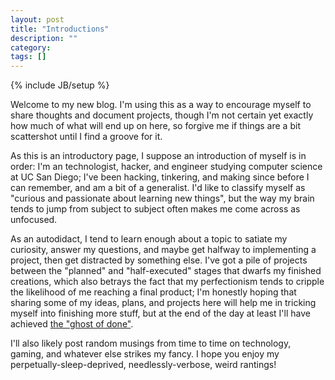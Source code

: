 ```yaml
---
layout: post
title: "Introductions"
description: ""
category: 
tags: []
---
```

{% include JB/setup %}

Welcome to my new blog. I'm using this as a way to encourage myself to share thoughts and document projects, though I'm not certain yet exactly how much of what will end up on here, so forgive me if things are a bit scattershot until I find a groove for it.

As this is an introductory page, I suppose an introduction of myself is in order: I'm an technologist, hacker, and engineer studying computer science at UC San Diego; I've been hacking, tinkering, and making since before I can remember, and am a bit of a generalist. I'd like to classify myself as "curious and passionate about learning new things", but the way my brain tends to jump from subject to subject often makes me come across as unfocused. 

As an autodidact, I tend to learn enough about a topic to satiate my curiosity, answer my questions, and maybe get halfway to implementing a project, then get distracted by something else. I've got a pile of projects between the "planned" and "half-executed" stages that dwarfs my finished creations, which also betrays the fact that my perfectionism tends to cripple the likelihood of me reaching a final product; I'm honestly hoping that sharing some of my ideas, plans, and projects here will help me in tricking myself into finishing more stuff, but at the end of the day at least I'll have achieved [the "ghost of done"](http://www.brepettis.com/blog/2009/3/3/the-cult-of-done-manifesto.html).

I'll also likely post random musings from time to time on technology, gaming, and whatever else strikes my fancy. I hope you enjoy my perpetually-sleep-deprived, needlessly-verbose, weird rantings!
